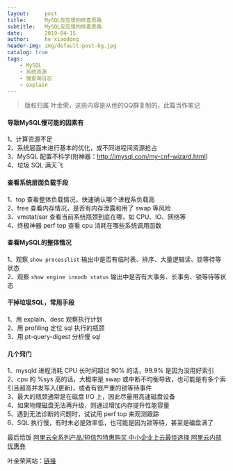 ```yaml
---
layout:     post
title:      MySQL反应慢的排查思路
subtitle:   MySQL反应慢的排查思路
date:       2019-04-15
author:     he xiaodong
header-img: img/default-post-bg.jpg
catalog: true
tags:
    - MySQL
    - 系统资源
    - 慢查询日志
    - explain
---
```


> 版权归属 叶金荣，这些内容是从他的QQ群复制的，此篇当作笔记

#### 导致MySQL慢可能的因素有
1、计算资源不足<br />
2、系统层面未进行基本的优化，或不同进程间资源抢占<br />
3、MySQL 配置不科学(附神器：http://imysql.com/my-cnf-wizard.html)<br />
4、垃圾 SQL 满天飞<br />

#### 查看系统层面负载手段
1、top 查看整体负载情况，快速确认哪个进程系负载高<br />
2、free 查看内存情况，是否有内存泄露和用了 swap 等风险<br />
3、vmstat/sar 查看当前系统瓶颈到底在哪，如 CPU、IO、网络等<br />
4、终极神器 perf top 查看 cpu 消耗在哪些系统调用函数<br />

#### 查看MySQL的整体情况
1、观察 `show processlist` 输出中是否有临时表、排序、大量逻辑读、锁等待等状态<br />
2、观察 `show engine innodb status` 输出中是否有大事务、长事务、锁等待等状态<br />

#### 干掉垃圾SQL，常用手段
1、用 explain、desc 观察执行计划<br />
2、用 profiling 定位 sql 执行的瓶颈<br />
3、用 pt-query-digest 分析慢 sql<br />

#### 几个窍门
1、mysqld 进程消耗 CPU 长时间超过 90% 的话，99.9% 是因为没用好索引<br />
2、cpu 的 %sys 高的话，大概率是 swap 或中断不均衡导致，也可能是有多个索引且超高并发写入(更新)，或者有很严重的锁等待事件<br />
3、最⼤的瓶颈通常是在磁盘 I/O 上，因此尽量用高速磁盘设备<br />
4、如果物理磁盘无法再升级，则通过增加内存提升性能容量<br />
5、遇到无法诊断的问题时，试试⽤ perf top 来观测跟踪<br />
6、SQL 执行慢，有时未必是效率低，也可能是因为锁等待，甚⾄是磁盘满了<br />

最后恰饭 [阿里云全系列产品/短信包特惠购买 中小企业上云最佳选择 阿里云内部优惠券](https://www.aliyun.com/minisite/goods?userCode=0amqgcs9)

叶金荣网站：[链接](http://imysql.com/ "叶金荣官网")

